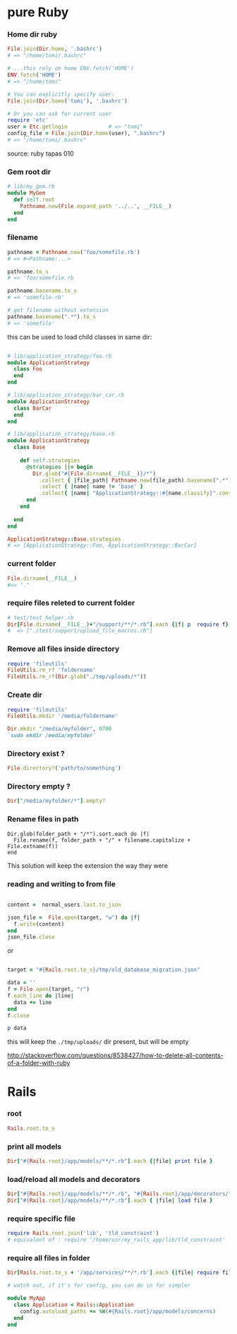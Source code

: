 # pure Ruby

### Home dir ruby 

```ruby
File.join(Dir.home, '.bashrc')
# => "/home/tomi/.bashrc"  

# ...this rely on home ENV.fetch('HOME') 
ENV.fetch('HOME')
# => "/home/tomi"

# You can explicitly specify user:
File.join(Dir.home('tomi'), '.bashrc')

# Or you can ask for current user
require 'etc'
user = Etc.getlogin             # => "tomi"
config_file = File.join(Dir.home(user), ".bashrc")
# => "/home/tomi/.bashrc"
```

source: ruby tapas 010

### Gem root dir

```ruby
# lib/my_gem.rb
module MyGem
  def self.root
    Pathname.new(File.expand_path '../..', __FILE__)
  end
end
```

### filename

```ruby
pathname = Pathname.new('foo/somefile.rb') 
# => #<Pathname:...>

pathname.to_s
# => 'foo/somefile.rb

pathname.basename.to_s
# => 'somefile.rb'

# get filename without extension
pathname.basename(".*").to_s
# => 'somefile'
```

this can be used to load child classes in same dir:

```ruby

# lib/application_strategy/foo.rb
module ApplicationStrategy
  class Foo
  end
end

# lib/application_strategy/bar_car.rb
module ApplicationStrategy
  class BarCar
  end
end

# lib/application_strategy/base.rb
module ApplicationStrategy
  class Base
  
    def self.strategies
      @strategies ||= begin
        Dir.glob("#{File.dirname(__FILE__)}/*")
          .collect { |file_path| Pathname.new(file_path).basename(".*").to_s }
          .select { |name| name != 'base' }
          .collect{ |name| "ApplicationStrategy::#{name.classify}".constantize } # classify & constantize are Rails methods
      end
    end 
    
  end
end

ApplicationStrategy::Base.strategies 
# => [ApplicationStrategy::Foo, ApplicationStrategy::BarCar]
```


### current folder

```ruby
File.dirname(__FILE__)
#=> "."
```

### require files releted to current folder

```ruby
# test/test_helper.rb
Dir[File.dirname(__FILE__)+"/support/**/*.rb"].each {|f| p  require f}   
#  => ["./test/support/upload_file_macros.rb"] 
```

### Remove all files inside directory

```ruby
require 'fileutils'
FileUtils.rm_rf 'foldername'
FileUtils.rm_rf(Dir.glob("./tmp/uploads/*"))
```
    
### Create dir 

~~~ruby
require 'fileutils' 
FileUtils.mkdir '/media/foldername'

Dir.mkdir "/media/myfolder", 0700
`sudo mkdir /media/myfolder`
~~~

### Directory exist ?

~~~ruby
File.directory?('path/to/something')
~~~

### Directory empty ?

```ruby
Dir["/media/myfolder/*"].empty?
```
    
### Rename files in path

    Dir.glob(folder_path + "/*").sort.each do |f|
      File.rename(f, folder_path + "/" + filename.capitalize + File.extname(f))
    end
    
This solution will keep the extension the way they were


### reading and writing to from file

~~~ruby

content =  normal_users.last.to_json

json_file =  File.open(target, "w") do |f|
  f.write(content)
end
json_file.close

~~~

or

~~~ruby

target = "#{Rails.root.to_s}/tmp/old_database_migration.json" 

data = ''
f = File.open(target, "r") 
f.each_line do |line|
  data += line
end
f.close

p data
~~~


this will keep the `./tmp/uploads/` dir present, but will be empty

http://stackoverflow.com/questions/8538427/how-to-delete-all-contents-of-a-folder-with-ruby

# Rails

### root

```ruby
Rails.root.to_s
```

### print all models

~~~ruby
Dir["#{Rails.root}/app/models/**/*.rb"].each {|file| print file }
~~~

### load/reload all models and decorators

```ruby
Dir["#{Rails.root}/app/models/**/*.rb", "#{Rails.root}/app/decorators/**/*.rb"].each { |file| load file }
Dir["#{Rails.root}/app/models/**/*.rb"].each { |file| load file }

```


### require specific file

```ruby
require Rails.root.join('lib', 'tld_constraint')
# equivalent of : require '/home/usr/my_rails_app/lib/tld_constraint'
```
     
     
### require all files in folder

```ruby
Dir[Rails.root.to_s + '/app/services/**/*.rb'].each {|file| require file }

# watch out, if it's for config, you can do in far simpler

module MyApp
  class Application < Rails::Application
    config.autoload_paths += %W(#{Rails.root}/app/models/concerns)
  end
end
```
     
